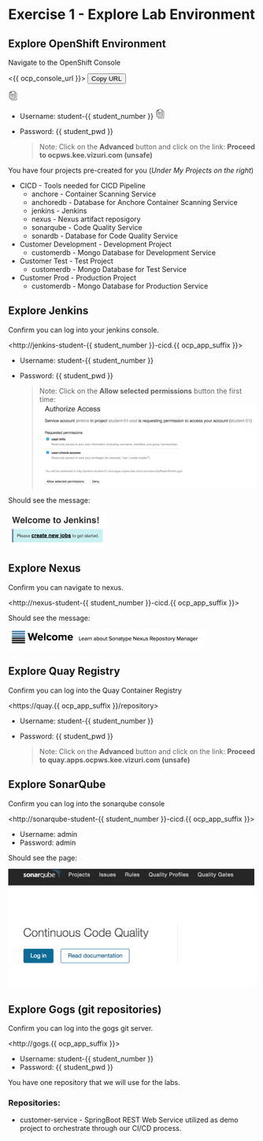 # Exercise 1 - Explore Lab Environment

## Explore OpenShift Environment

Navigate to the OpenShift Console

<{{ ocp_console_url }}> <button onclick="copyToClipboard('{{ ocp_console_url }}')">Copy URL</button>

<img src="../images/copy-paste.jpeg" onclick="copyToClipboard('{{ ocp_console_url }}')" alt="copy-paste" width="20">

* Username: student-{{ student_number }} <img src="../images/copy-paste.jpeg" onclick="copyToClipboard('student-{{ student_number }}')" alt="copy-paste" width="20">
* Password: {{ student_pwd }}

    >Note: Click on the **Advanced** button and click on the link: **Proceed to ocpws.kee.vizuri.com (unsafe)**
    
You have four projects pre-created for you (*Under My Projects on the right*)

* CICD - Tools needed for CICD Pipeline
    * anchore - Container Scanning Service
    * anchoredb - Database for Anchore Container Scanning Service
    * jenkins - Jenkins
    * nexus - Nexus artifact reposigory
    * sonarqube - Code Quality Service
    * sonardb - Database for Code Quality Service
* Customer Development - Development Project
    * customerdb - Mongo Database for Development Service
* Customer Test - Test Project
    * customerdb - Mongo Database for Test Service
* Customer Prod - Production Project
    * customerdb - Mongo Database for Production Service


## Explore Jenkins

Confirm you can log into your jenkins console.  

<http://jenkins-student-{{ student_number }}-cicd.{{ ocp_app_suffix }}>

* Username: student-{{ student_number }}
* Password: {{ student_pwd }}

    >Note: Click on the **Allow selected permissions** button the first time: <img src="../images/jenkins_accept.png" alt="jenkins_accept" width="500"> 

Should see the message: 

<img src="../images/jenkins_welcome.png" alt="jenkins_welcome" width="200">

## Explore Nexus

Confirm you can navigate to nexus.

<http://nexus-student-{{ student_number }}-cicd.{{ ocp_app_suffix }}>

Should see the message: 

<img src="../images/nexus_welcome.png" alt="nexus_welcome" width="400">

## Explore Quay Registry 

Confirm you can log into the Quay Container Registry

<https://quay.{{ ocp_app_suffix }}/repository>

* Username: student-{{ student_number }}
* Password: {{ student_pwd }}

    >Note: Click on the **Advanced** button and click on the link: **Proceed to quay.apps.ocpws.kee.vizuri.com (unsafe)**

## Explore SonarQube

Confirm you can log into the sonarqube console

<http://sonarqube-student-{{ student_number }}-cicd.{{ ocp_app_suffix }}>

* Username: admin
* Password: admin

Should see the page: 

<img src="../images/sonarqube_welcome.png" alt="sonarqube_welcome" width="500">

## Explore Gogs (git repositories) 

Confirm you can log into the gogs git server.

<http://gogs.{{ ocp_app_suffix }}>

* Username: student-{{ student_number }}
* Password: {{ student_pwd }}

You have one repository that we will use for the labs.

### Repositories:
* customer-service - SpringBoot REST Web Service utilized as demo project to orchestrate through our CI/CD process.
